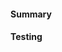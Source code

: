 
<!-- PLEASE PROVIDE A SCREENSHOT IF POSSIBLE -->

#### Summary
<!-- Simple description of the changes -->

#### Testing
<!-- How do we test your changes -->
